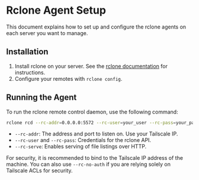 # Rclone Agent Setup

This document explains how to set up and configure the rclone agents on each server you want to manage.

## Installation

1.  Install rclone on your server. See the [rclone documentation](https://rclone.org/install/) for instructions.
2.  Configure your remotes with `rclone config`.

## Running the Agent

To run the rclone remote control daemon, use the following command:

```bash
rclone rcd --rc-addr=0.0.0.0:5572 --rc-user=your_user --rc-pass=your_pass --rc-serve
```

-   `--rc-addr`: The address and port to listen on. Use your Tailscale IP.
-   `--rc-user` and `--rc-pass`: Credentials for the rclone API.
-   `--rc-serve`: Enables serving of file listings over HTTP.

For security, it is recommended to bind to the Tailscale IP address of the machine. You can also use `--rc-no-auth` if you are relying solely on Tailscale ACLs for security.
